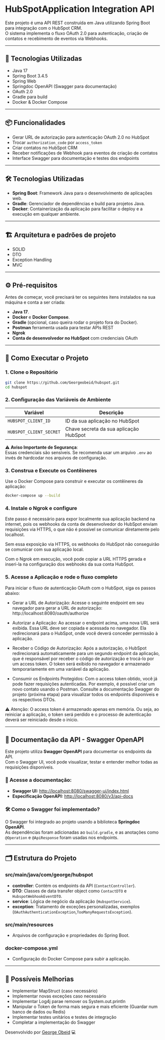 # HubSpotApplication Integration API

Este projeto é uma API REST construída em Java utilizando Spring Boot para integração com o HubSpot CRM.  
O sistema implementa o fluxo OAuth 2.0 para autenticação, criação de contatos e recebimento de eventos via Webhooks.

---

## 🚀 Tecnologias Utilizadas

- Java 17
- Spring Boot 3.4.5
- Spring Web
- Springdoc OpenAPI (Swagger para documentação)
- OAuth 2.0
- Gradle para build
- Docker & Docker Compose

---

## 📦 Funcionalidades

- Gerar URL de autorização para autenticação OAuth 2.0 no HubSpot
- Trocar `authorization_code` por `access_token`
- Criar contatos no HubSpot CRM
- Receber notificações de Webhook para eventos de criação de contatos
- Interface Swagger para documentação e testes dos endpoints

---

## 🛠️ Tecnologias Utilizadas

- **Spring Boot**: Framework Java para o desenvolvimento de aplicações web.
- **Gradle**: Gerenciador de dependências e build para projetos Java.
- **Docker**: Containerização da aplicação para facilitar o deploy e a execução em qualquer ambiente.

---

## 🏗️ Arquitetura e padrões de projeto

- SOLID
- DTO 
- Exception Handling
- MVC

---

## ⚙️ Pré-requisitos

Antes de começar, você precisará ter os seguintes itens instalados na sua máquina e conta a ser criada:

- **Java 17**.
- **Docker** e **Docker Compose**.
- **Gradle** (opcional, caso queira rodar o projeto fora do Docker).
- **Postman** ferramenta usada para testar APIs REST
- **Ngrok**
- **Conta de desenvolvedor no HubSpot** com credenciais OAuth
---

## 📄 Como Executar o Projeto

### 1. Clone o Repositório

```bash
git clone https://github.com/Georgeobeid/hubspot.git
cd hubspot
```

### 2. Configuração das Variáveis de Ambiente

| Variável                | Descrição                                                                                   |
|-------------------------|---------------------------------------------------------------------------------------------|
| `HUBSPOT_CLIENT_ID`     | ID da sua aplicação no HubSpot                                                              |
| `HUBSPOT_CLIENT_SECRET` | Chave secreta da sua aplicação HubSpot                                                      |

⚠️ **Aviso Importante de Segurança**:  
Essas credenciais são sensíveis. Se recomenda usar um arquivo `.env` ao invés de hardcodar nos arquivos de configuração.


### 3. Construa e Execute os Contêineres

Use o Docker Compose para construir e executar os contêineres da aplicação:

```bash
docker-compose up --build
```
### 4. Instale o Ngrok e configure

Este passo é necessário para expor localmente sua aplicação backend na internet, pois os webhooks da conta de desenvolvedor do HubSpot enviam requisições via HTTPS, o que não é possível se comunicar diretamente pelo localhost.

Sem essa exposição via HTTPS, os webhooks do HubSpot não conseguirão se comunicar com sua aplicação local.

Com o Ngrok em execução, você pode copiar a URL HTTPS gerada e inseri-la na configuração dos webhooks da sua conta HubSpot.


### 5. Acesse a Aplicação e rode o fluxo completo

Para iniciar o fluxo de autenticação OAuth com o HubSpot, siga os passos abaixo:

- Gerar a URL de Autorização:
Acesse o seguinte endpoint em seu navegador para gerar a URL de autorização:
http://localhost:8080/oauth/authorize

- Autorizar a Aplicação:
Ao acessar o endpoint acima, uma nova URL será exibida. Essa URL deve ser copiada e acessada no navegador. Ela redirecionará para o HubSpot, onde você deverá conceder permissão à aplicação.

- Receber o Código de Autorização:
Após a autorização, o HubSpot redirecionará automaticamente para um segundo endpoint da aplicação, que é responsável por receber o código de autorização e trocá-lo por um access token. O token será exibido no navegador e armazenado temporariamente em uma variável da aplicação.

- Consumir os Endpoints Protegidos:
Com o access token obtido, você já pode fazer requisições autenticadas. Por exemplo, é possível criar um novo contato usando o Postman.
Consulte a documentação Swagger do projeto (próxima etapa) para visualizar todos os endpoints disponíveis e os respectivos DTOs.

⚠️ Atenção: O access token é armazenado apenas em memória. Ou seja, ao reiniciar a aplicação, o token será perdido e o processo de autenticação deverá ser reiniciado desde o início.


---

## 📑 Documentação da API - Swagger OpenAPI

Este projeto utiliza **Swagger OpenAPI** para documentar os endpoints da API.  
Com o Swagger UI, você pode visualizar, testar e entender melhor todas as requisições disponíveis.

### 🔗 Acesse a documentação:
- **Swagger UI:** [http://localhost:8080/swagger-ui/index.html](http://localhost:8080/swagger-ui/index.html)
- **Especificação OpenAPI:** [http://localhost:8080/v3/api-docs](http://localhost:8080/v3/api-docs)

### 🛠 Como o Swagger foi implementado?
O Swagger foi integrado ao projeto usando a biblioteca **Springdoc OpenAPI**.  
As dependências foram adicionadas ao `build.gradle`, e as anotações como `@Operation` e `@ApiResponse` foram usadas nos endpoints.

---

## 🗂️ Estrutura do Projeto

### src/main/java/com/george/hubspot

- **controller**: Contém os endpoints da API (`ContactController`).
- **DTO**: Classes de data transfer object como `ContactDTO` e `HubspotWebhookEventDTO`.
- **service**: Lógica de negócio da aplicação (`HubspotService`).
- **exception**: Tratamento de exceções personalizadas, exemplos (`OAuthAuthenticationException`,`TooManyRequestsException`).

### src/main/resources

- Arquivos de configuração e propriedades do Spring Boot.

### docker-compose.yml

- Configuração do Docker Compose para subir a aplicação.

---

## 🚀 Possíveis Melhorias
- Implementar MapStruct (caso necessário)
- Implementar novas exceções caso necessário
- Implementar Log4j parae remover os System.out.println
- Manipular o Token de forma mais segura e mais eficiente (Guardar num banco de dados ou Redis)
- Implementar testes unitários e testes de integração
- Completar a implementação do Swagger

Desenvolvido por [George Obeid](https://github.com/Georgeobeid) 💻